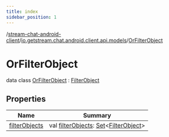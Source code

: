 ```yaml
---
title: index
sidebar_position: 1
---
```

/[stream-chat-android-client](../../index.md)/[io.getstream.chat.android.client.api.models](../index.md)/[OrFilterObject](index.md)  
  
  
  
# OrFilterObject  
data class [OrFilterObject](index.md) : [FilterObject](../FilterObject/index.md)  
  
## Properties  
  
|  Name |  Summary | 
|---|---|
| <a name="io.getstream.chat.android.client.api.models/OrFilterObject/filterObjects/#/PointingToDeclaration/"></a>[filterObjects](filterObjects.md)| <a name="io.getstream.chat.android.client.api.models/OrFilterObject/filterObjects/#/PointingToDeclaration/"></a>val [filterObjects](filterObjects.md): [Set](https://kotlinlang.org/api/latest/jvm/stdlib/kotlin.collections/-set/index.html)&lt;[FilterObject](../FilterObject/index.md)&gt;|

